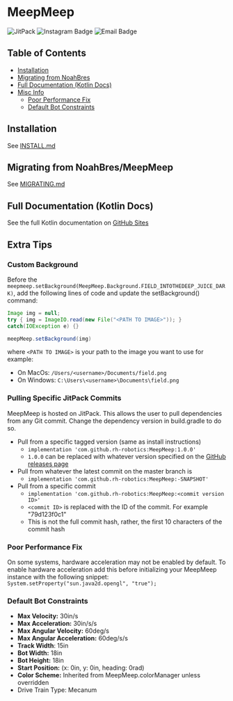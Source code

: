 # MeepMeep

![JitPack](https://img.shields.io/jitpack/version/com.github.rh-robotics/MeepMeep?style=for-the-badge&logo=jitpack&logoColor=%23edbe28&logoSize=%23edbe28&labelColor=%23676767&color=%23edbe28)
![Instagram Badge](https://img.shields.io/badge/%40rh--iron--lions-yellow?style=for-the-badge&logo=instagram&logoColor=%23edbe28&label=Instagram&labelColor=%23676767&color=%23edbe28&link=https%3A%2F%2Finstagram.com%2Frh-iron-lions)
![Email Badge](https://img.shields.io/badge/ironlions19922%40rowlandhall.org-yellow?style=for-the-badge&logo=gmail&logoColor=%23edbe28&label=Email&labelColor=%23676767&color=%23edbe28&link=mailto%3Aironlions19922%40rowlandhall.org)


## Table of Contents

- [Installation](#installation)
- [Migrating from NoahBres](#migrating-from-noahbresmeepmeep)
- [Full Documentation (Kotlin Docs)](#full-documentation-kotlin-docs)
- [Misc Info](#extra-tips)
  - [Poor Performance Fix](#poor-performance-fix)
  - [Default Bot Constraints](#default-bot-constraints)

## Installation

See [INSTALL.md](./INSTALL.md)

## Migrating from NoahBres/MeepMeep

See [MIGRATING.md](./MIGRATING.md)

## Full Documentation (Kotlin Docs)

See the full Kotlin documentation on [GitHub Sites](https://rh-robotics.github.io/MeepMeep)

## Extra Tips

### Custom Background

Before the `meepmeep.setBackground(MeepMeep.Background.FIELD_INTOTHEDEEP_JUICE_DARK)`, add the
following
lines of code and update the setBackground() command:

```java
Image img = null;
try { img = ImageIO.read(new File("<PATH TO IMAGE>")); }
catch(IOException e) {}

meepMeep.setBackground(img)
```

where `<PATH TO IMAGE>` is your path to the image you want to use for example:

- On MacOs: `/Users/<username>/Documents/field.png`
- On Windows: `C:\Users\<username>\Documents\field.png`

### Pulling Specific JitPack Commits

MeepMeep is hosted on JitPack. This allows the user to pull dependencies from any Git commit. Change
the dependency version in build.gradle to do so.

- Pull from a specific tagged version (same as install instructions)
  - `implementation 'com.github.rh-robotics:MeepMeep:1.0.0'`
  - `1.0.0` can be replaced with whatever version specified on
    the [GitHub releases page](https://github.com/NoahBres/MeepMeep/releases)
- Pull from whatever the latest commit on the master branch is
  - `implementation 'com.github.rh-robotics:MeepMeep:-SNAPSHOT'`
- Pull from a specific commit
  - `implementation 'com.github.rh-robotics:MeepMeep:<commit version ID>'`
  - `<commit ID>` is replaced with the ID of the commit. For example "79d123f0c1"
  - This is not the full commit hash, rather, the first 10 characters of the commit hash

### Poor Performance Fix

On some systems, hardware acceleration may not be enabled by default. To enable hardware
acceleration add this before initializing your MeepMeep instance with the following snippet:
`System.setProperty("sun.java2d.opengl", "true");`

### Default Bot Constraints

- **Max Velocity:** 30in/s
- **Max Acceleration:** 30in/s/s
- **Max Angular Velocity:** 60deg/s
- **Max Angular Acceleration:** 60deg/s/s
- **Track Width**: 15in
- **Bot Width:** 18in
- **Bot Height:** 18in
- **Start Position:** (x: 0in, y: 0in, heading: 0rad)
- **Color Scheme:** Inherited from MeepMeep.colorManager unless overridden
- Drive Train Type: Mecanum
